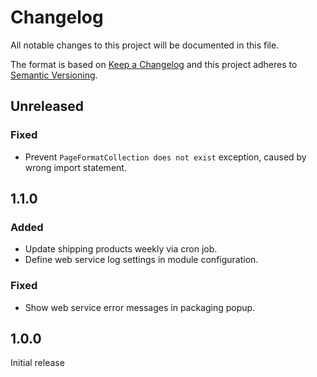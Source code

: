 # Changelog
All notable changes to this project will be documented in this file.

The format is based on [Keep a Changelog](http://keepachangelog.com/en/1.0.0/)
and this project adheres to [Semantic Versioning](http://semver.org/spec/v2.0.0.html).

## Unreleased

### Fixed

- Prevent `PageFormatCollection does not exist` exception, caused by wrong import statement.

## 1.1.0

### Added

- Update shipping products weekly via cron job.
- Define web service log settings in module configuration.

### Fixed

- Show web service error messages in packaging popup.

## 1.0.0

Initial release
